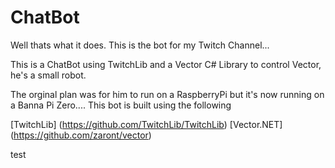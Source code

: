 # ChatBot

Well thats what it does.  This is the bot for my Twitch Channel...

This is a ChatBot using TwitchLib and a Vector C# Library to control Vector, he's a small robot. 

The orginal plan was for him to run on a RaspberryPi but it's now running on a Banna Pi Zero.... 
This bot is built using the following 

[TwitchLib] (https://github.com/TwitchLib/TwitchLib)
[Vector.NET] (https://github.com/zaront/vector)

test
